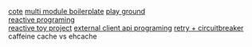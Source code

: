 


[cote](https://github.com/albbloomer/back/tree/boilerplate/cote)
[multi module boilerplate](https://github.com/albbloomer/back/tree/boilerplate)
[play ground](https://github.com/albbloomer/back/blob/main/store-api/src/main/java/com/company/store/practiceandrefactoring/controller) <br>
[reactive programing](https://github.com/albbloomer/back/tree/main/store-api/src/main/java/com/company/store/practiceandrefactoring/reactive) <br>
[reactive toy project](https://github.com/albbloomer/back/tree/main/memo-api)
[external client api programing](https://github.com/albbloomer/back/tree/main/external-api/src/main/java/com/company/external)
[retry + circuitbreaker](https://github.com/albbloomer/back/tree/main/external-api/src/main/java/com/company/external/controller)
caffeine cache vs ehcache <br>